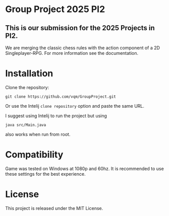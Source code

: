 # Group Project 2025 PI2

## This is our submission for the 2025 Projects in PI2.

We are merging the classic chess rules with the action component of a 2D Singleplayer-RPG.
For more information see the documentation.

# Installation

Clone the repository:

```
git clone https://github.com/vqm/GroupProject.git
```

Or use the Intelij `clone repository` option and paste the same URL.

I suggest using Intelij to run the project but using

```
java src/Main.java
```

also works when run from root.

# Compatibility

Game was tested on Windows at 1080p and 60hz. It is recommended to use these settings for the best experience.

# License

This project is released under the MIT License.

